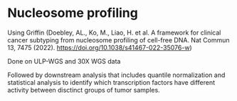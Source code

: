 # Nucleosome profiling

Using Griffin (Doebley, AL., Ko, M., Liao, H. et al. A framework for clinical cancer subtyping from nucleosome profiling of cell-free DNA. Nat Commun 13, 7475 (2022). https://doi.org/10.1038/s41467-022-35076-w)


Done on ULP-WGS and 30X WGS data


Followed by downstream analysis that includes quantile normalization and statistical analysis to identify which transcription factors have different activity between disctinct groups of tumor samples.
